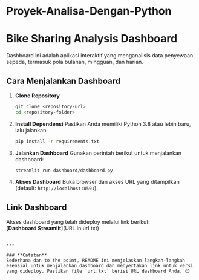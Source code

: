 # Proyek-Analisa-Dengan-Python

# Bike Sharing Analysis Dashboard

Dashboard ini adalah aplikasi interaktif yang menganalisis data penyewaan sepeda, termasuk pola bulanan, mingguan, dan harian.

## **Cara Menjalankan Dashboard**

1. **Clone Repository**
   ```bash
   git clone <repository-url>
   cd <repository-folder>

2. **Install Dependensi**
   Pastikan Anda memiliki Python 3.8 atau lebih baru, lalu jalankan:
   ```bash
   pip install -r requirements.txt
   ```

3. **Jalankan Dashboard**
   Gunakan perintah berikut untuk menjalankan dashboard:
   ```bash
   streamlit run dashboard/dashboard.py
   ```

4. **Akses Dashboard**
   Buka browser dan akses URL yang ditampilkan (default: `http://localhost:8501`).

## **Link Dashboard**
Akses dashboard yang telah dideploy melalui link berikut:  
[**Dashboard Streamlit**](URL in url.txt)
```

---

### **Catatan**
Sederhana dan to the point, README ini menjelaskan langkah-langkah esensial untuk menjalankan dashboard dan menyertakan link untuk versi yang dideploy. Pastikan file `url.txt` berisi URL dashboard Anda. 😊
